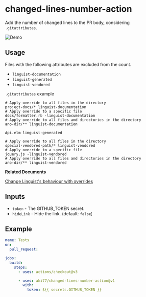 # changed-lines-number-action

Add the number of changed lines to the PR body, considering `.gitattributes`.

![Demo](https://i.gyazo.com/71499e1dc4eaef7b9a84b8bdf958eae2.png)

## Usage

Files with the following attributes are excluded from the count.

- `linguist-documentation`
- `linguist-generated`
- `linguist-vendored`

`.gitattributes` example
```
# Apply override to all files in the directory
project-docs/* linguist-documentation
# Apply override to a specific file
docs/formatter.rb -linguist-documentation
# Apply override to all files and directories in the directory
ano-dir/** linguist-documentation

Api.elm linguist-generated

# Apply override to all files in the directory
special-vendored-path/* linguist-vendored
# Apply override to a specific file
jquery.js -linguist-vendored
# Apply override to all files and directories in the directory
ano-dir/** linguist-vendored
```

**Related Documents**

[Change Linguist's behaviour with overrides](https://github.com/github/linguist/blob/master/docs/overrides.md)

## Inputs

- `token` - The GITHUB_TOKEN secret.
- `hideLink` - Hide the link. (default: `false`)

## Example

```yaml
name: Tests
on:
  pull_request:

jobs:
  build:
    steps:
      - uses: actions/checkout@v3

      - uses: aki77/changed-lines-number-action@v1
        with:
          token: ${{ secrets.GITHUB_TOKEN }}
```
